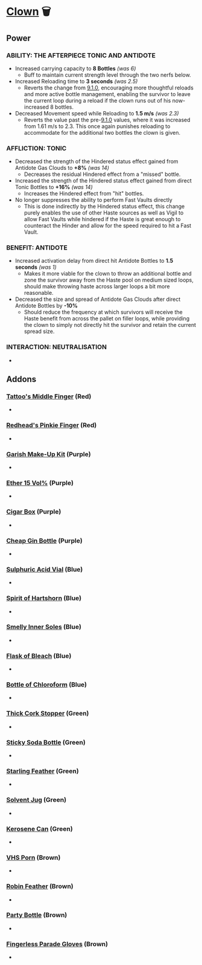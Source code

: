 # [Clown](<https://deadbydaylight.wiki.gg/wiki/Kenneth_Chase_alias_Jeffrey_Hawk>) 🗑️

## Power

### ABILITY: THE AFTERPIECE TONIC AND ANTIDOTE

- Increased carrying capacity to **8 Bottles** *(was 6)*
  - Buff to maintain current strength level through the two nerfs below.
- Increased Reloading time to **3 seconds** *(was 2.5)*
  - Reverts the change from [9.1.0](<https://deadbydaylight.wiki.gg/wiki/Kenneth_Chase_alias_Jeffrey_Hawk#Patch_9.1.0:~:text=Buff:%20further%20reduced%20the%20Reloading%20time%20from%203%20seconds%20to%202.5%20seconds.>), encouraging more thoughtful reloads and more active bottle management, enabling the survivor to leave the current loop during a reload if the clown runs out of his now-increased 8 bottles.
- Decreased Movement speed while Reloading to **1.5 m/s** *(was 2.3)*
  - Reverts the value past the pre-[9.1.0](<https://deadbydaylight.wiki.gg/wiki/Kenneth_Chase_alias_Jeffrey_Hawk#Patch_9.1.0:~:text=Buff:%20increased%20his%20Movement%20speed%20while%20Reloading%20from%201.61%20m/s%20to%202.3%20m/s.>) values, where it was increased from 1.61 m/s to 2.3. This once again punishes reloading to accommodate for the additional two bottles the clown is given.


### AFFLICTION: TONIC

- Decreased the strength of the Hindered status effect gained from Antidote Gas Clouds to **+8%** *(was 14)*
  - Decreases the residual Hindered effect from a "missed" bottle.
- Increased the strength of the Hindered status effect gained from direct Tonic Bottles to **+16%** *(was 14)*
  - Increases the Hindered effect from "hit" bottles.
- No longer suppresses the ability to perform Fast Vaults directly
  - This is done indirectly by the Hindered status effect, this change purely enables the use of other Haste sources as well as Vigil to allow Fast Vaults while hindered if the Haste is great enough to counteract the Hinder and allow for the speed required to hit a Fast Vault.


### BENEFIT: ANTIDOTE

- Increased activation delay from direct hit Antidote Bottles to **1.5 seconds** *(was 1)*
  - Makes it more viable for the clown to throw an additional bottle and zone the survivor away from the Haste pool on medium sized loops, should make throwing haste across larger loops a bit more reasonable.
- Decreased the size and spread of Antidote Gas Clouds after direct Antidote Bottles by **-10%**
  - Should reduce the frequency at which survivors will receive the Haste benefit from across the pallet on filler loops, while providing the clown to simply not directly hit the survivor and retain the current spread size.


### INTERACTION: NEUTRALISATION

-


## Addons

### [Tattoo's Middle Finger](<https://deadbydaylight.wiki.gg/wiki/Tattoo%27s_Middle_Finger>) (Red)

-


### [Redhead's Pinkie Finger](<https://deadbydaylight.wiki.gg/wiki/Redhead%27s_Pinkie_Finger>) (Red)

-


### [Garish Make-Up Kit](<https://deadbydaylight.wiki.gg/wiki/Garish_Make-Up_Kit>) (Purple)

-


### [Ether 15 Vol%](<https://deadbydaylight.wiki.gg/wiki/Ether_15_Vol%25>) (Purple)

-


### [Cigar Box](<https://deadbydaylight.wiki.gg/wiki/Cigar_Box>) (Purple)

-


### [Cheap Gin Bottle](<https://deadbydaylight.wiki.gg/wiki/Cheap_Gin_Bottle>) (Purple)

-


### [Sulphuric Acid Vial](<https://deadbydaylight.wiki.gg/wiki/Sulphuric_Acid_Vial>) (Blue)

-


### [Spirit of Hartshorn](<https://deadbydaylight.wiki.gg/wiki/Spirit_of_Hartshorn>) (Blue)

-


### [Smelly Inner Soles](<https://deadbydaylight.wiki.gg/wiki/Smelly_Inner_Soles>) (Blue)

-


### [Flask of Bleach](<https://deadbydaylight.wiki.gg/wiki/Flask_of_Bleach>) (Blue)

-


### [Bottle of Chloroform](<https://deadbydaylight.wiki.gg/wiki/Bottle_of_Chloroform>) (Blue)

-


### [Thick Cork Stopper](<https://deadbydaylight.wiki.gg/wiki/Thick_Cork_Stopper>) (Green)

-


### [Sticky Soda Bottle](<https://deadbydaylight.wiki.gg/wiki/Sticky_Soda_Bottle>) (Green)

-


### [Starling Feather](<https://deadbydaylight.wiki.gg/wiki/Starling_Feather>) (Green)

-


### [Solvent Jug](<https://deadbydaylight.wiki.gg/wiki/Solvent_Jug>) (Green)

-


### [Kerosene Can](<https://deadbydaylight.wiki.gg/wiki/Kerosene_Can>) (Green)

-


### [VHS Porn](<https://deadbydaylight.wiki.gg/wiki/VHS_Porn>) (Brown)

-


### [Robin Feather](<https://deadbydaylight.wiki.gg/wiki/Robin_Feather>) (Brown)

-


### [Party Bottle](<https://deadbydaylight.wiki.gg/wiki/Party_Bottle>) (Brown)

-


### [Fingerless Parade Gloves](<https://deadbydaylight.wiki.gg/wiki/Fingerless_Parade_Gloves>) (Brown)

-
